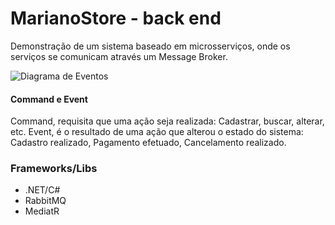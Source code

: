 # MarianoStore - back end
Demonstração de um sistema baseado em microsserviços, onde os serviços se comunicam através um Message Broker. 

![Diagrama de Eventos](https://ik.imagekit.io/ryeaswait/MarianoStoreDiagramaEventsBroker.jpg)

#### Command e Event

Command, requisita que uma ação seja realizada: Cadastrar, buscar, alterar, etc.
Event, é o resultado de uma ação que alterou o estado do sistema: Cadastro realizado, Pagamento efetuado, Cancelamento realizado.

### Frameworks/Libs
- .NET/C#
- RabbitMQ
- MediatR
